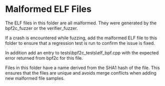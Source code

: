 # Malformed ELF Files

The ELF files in this folder are all malformed. They were generated by the bpf2c_fuzzer or the verifier_fuzzer.

If a crash is encountered while fuzzing, add the malformed ELF file to this folder to ensure that a regression
test is run to confirm the issue is fixed.

In addition add an entry to tests\bpf2c_tests\elf_bpf.cpp with the expected error returned from bpf2c for this
file.

Files in this folder have a name derived from the SHA1 hash of the file. This ensures that the files are unique
and avoids merge conflicts when adding new malformed file samples.